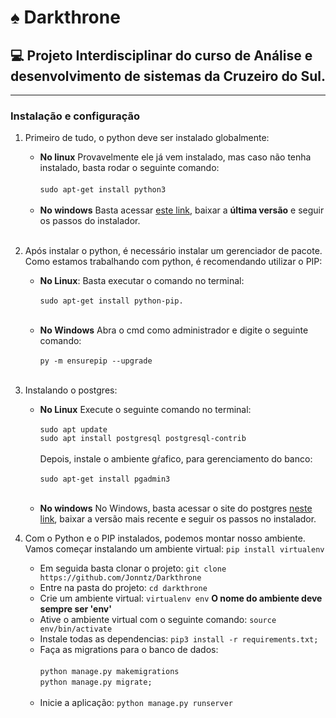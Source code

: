 # :spades: Darkthrone
## :computer: Projeto Interdisciplinar do curso de Análise e desenvolvimento de sistemas da Cruzeiro do Sul.
--------------

### Instalação e configuração

1. Primeiro de tudo, o python deve ser instalado globalmente:
   
   - **No linux**
     Provavelmente ele já vem instalado, mas caso não tenha instalado, basta rodar o seguinte comando:
     <br><br>
      `sudo apt-get install python3`
      <br><br>
   - **No windows**
     Basta acessar [este link]([https://www.python.org/downloads/windows/]), baixar a **última versão** e seguir os passos do instalador.
<br><br>

2. Após instalar o python, é necessário instalar um gerenciador de pacote. Como estamos trabalhando com python, é recomendando utilizar o PIP:
   - **No Linux**:
     Basta executar o comando no terminal:
     <br><br>
     `sudo apt-get install python-pip.`
    <br><br>

   - **No Windows**
     Abra o cmd como administrador e digite o seguinte comando:
     <br><br>
     `py -m ensurepip --upgrade`
     <br><br>

3. Instalando o postgres:
   - **No Linux**
      Execute o seguinte comando no terminal: 
      <br><br>
      `sudo apt update`<br>
      `sudo apt install postgresql postgresql-contrib`
      <br><br>
      Depois, instale o ambiente gŕafico, para gerenciamento do banco:
      <br><br>
      `sudo apt-get install pgadmin3`
      <br><br>


   - **No windows**
      No Windows, basta acessar o site do postgres [neste link](https://www.postgresql.org/download/windows/), baixar a versão mais recente e seguir os passos no instalador.
   

4. Com o Python e o PIP instalados, podemos montar nosso ambiente. Vamos começar instalando um ambiente virtual:
   `pip install virtualenv`

   - Em seguida basta clonar o projeto: `git clone https://github.com/Jonntz/Darkthrone`
   - Entre na pasta do projeto: `cd darkthrone`
   - Crie um ambiente virtual: `virtualenv env` **O nome do ambiente deve sempre ser 'env'**
   - Ative o ambiente virtual com o seguinte comando: `source env/bin/activate`
   - Instale todas as dependencias: `pip3 install -r requirements.txt;`
   - Faça as migrations para o banco de dados: 
    <br><br>
    `python manage.py makemigrations` <br>
    `python manage.py migrate;`
    <br><br>
   - Inicie a aplicação: `python manage.py runserver`
   

